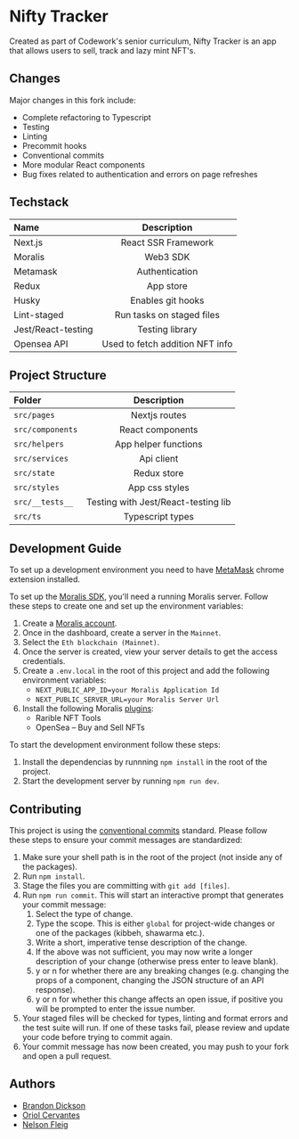 # Nifty Tracker

Created as part of Codework's senior curriculum, Nifty Tracker is an app that allows users to sell,
track and lazy mint NFT's.

## Changes

Major changes in this fork include:

- Complete refactoring to Typescript
- Testing
- Linting
- Precommit hooks
- Conventional commits
- More modular React components
- Bug fixes related to authentication and errors on page refreshes

## Techstack

| Name               |           Description           |
| :----------------- | :-----------------------------: |
| Next.js        |        React SSR Framework         |
| Moralis            |            Web3 SDK             |
| Metamask           |         Authentication          |
| Redux              |            App store            |
| Husky              |        Enables git hooks        |
| Lint-staged        |    Run tasks on staged files    |
| Jest/React-testing |         Testing library         |
| Opensea API        | Used to fetch addition NFT info |

## Project Structure

| Folder           |             Description             |
| :--------------- | :---------------------------------: |
| `src/pages`      |            Nextjs routes            |
| `src/components` |          React components           |
| `src/helpers`    |        App helper functions         |
| `src/services`   |             Api client              |
| `src/state`      |             Redux store             |
| `src/styles`     |           App css styles            |
| `src/__tests__`  | Testing with Jest/React-testing lib |
| `src/ts`         |          Typescript types           |

## Development Guide

To set up a development environment you need to have [MetaMask](https://metamask.io/) chrome
extension installed.

To set up the [Moralis SDK](https://moralis.io/), you'll need a running Moralis server. Follow these
steps to create one and set up the environment variables:

1. Create a [Moralis account](https://admin.moralis.io/register).
2. Once in the dashboard, create a server in the `Mainnet`.
3. Select the `Eth blockchain (Mainnet)`.
4. Once the server is created, view your server details to get the access credentials.
5. Create a `.env.local` in the root of this project and add the following environment variables:
   - `NEXT_PUBLIC_APP_ID=your Moralis Application Id`
   - `NEXT_PUBLIC_SERVER_URL=your Moralis Server Url`
6. Install the following Moralis [plugins](https://moralis.io/plugins/):
   - Rarible NFT Tools
   - OpenSea – Buy and Sell NFTs

To start the development environment follow these steps:

1. Install the dependencias by runnning `npm install` in the root of the project.
2. Start the development server by running `npm run dev`.

## Contributing

This project is using the
[conventional commits](https://www.conventionalcommits.org/en/v1.0.0-beta.2/) standard. Please
follow these steps to ensure your commit messages are standardized:

1. Make sure your shell path is in the root of the project (not inside any of the packages).
2. Run `npm install`.
3. Stage the files you are committing with `git add [files]`.
4. Run `npm run commit`. This will start an interactive prompt that generates your commit message:
   1. Select the type of change.
   2. Type the scope. This is either `global` for project-wide changes or one of the packages
      (kibbeh, shawarma etc.).
   3. Write a short, imperative tense description of the change.
   4. If the above was not sufficient, you may now write a longer description of your change
      (otherwise press enter to leave blank).
   5. y or n for whether there are any breaking changes (e.g. changing the props of a component,
      changing the JSON structure of an API response).
   6. y or n for whether this change affects an open issue, if positive you will be prompted to
      enter the issue number.
5. Your staged files will be checked for types, linting and format errors and the test suite will
   run. If one of these tasks fail, please review and update your code before trying to commit
   again.
6. Your commit message has now been created, you may push to your fork and open a pull request.

## Authors

- [Brandon Dickson](https://github.com/brandond98)
- [Oriol Cervantes ](https://github.com/codecloud9)
- [Nelson Fleig](https://github.com/nelsonfleig)
